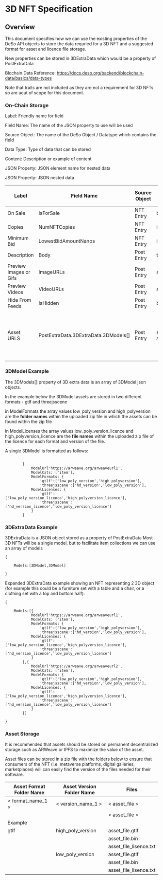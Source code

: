 
# 3D NFT Specification 


## Overview

This document specifies how we can use the existing properties of the DeSo API objects to store the data requried for a 3D NFT and a suggested format for asset and licence file storage.

New properties can be stored in 3DExtraData which would be a property of PostExtraData

Blochain Data Reference: <https://docs.deso.org/backend/blockchain-data/basics/data-types>

Note that traits are not included as they are not a requirement for 3D NFTs so are aout of scope for this document.

### On-Chain Storage

Label: Friendly name for field

Field Name: The name of the JSON property to use will be used

Source Object: The name of the DeSo Object / Datatype which contains the field

Data Type: Type of data that can be stored

Content: Description or example of content

JSON Property: JSON element name for nested data

JSON Property: JSON nested data


| **Label**              | **Field Name**               | **Source Object** | **Data Type** | **JSON Property Name**                                                        | **JSON Element Content**                   |
|------------------------|------------------------------|-------------------|---------------|--------------------------------------------------------------------|----------------------------|
| On Sale                | IsForSale                    | NFT Entry         | bool          |                                                                    |                            |
| Copies                 | NumNFTCopies                 | NFT Entry         | int           |                                                                    |                            |
| Minimum Bid            | LowestBidAmountNanos         | NFT Entry         | int           |                                                                    |                            |
| Description            | Body                         | Post Entry          | text          |                                                                    |                            |
| Preview Images or Gifs | ImageURLs                    | Post Entry          | array/string  |                                                                    |                            |
| Preview Videos         | VideoURLs                    | Post Entry          | array/string  |                                                                    |                            |
| Hide From Feeds        | IsHidden                     | Post Entry          | bool          |                                                                    |                            |
| Asset URLS              | PostExtraData.3DExtraData.3DModels[] | Post Entry         | string/json array  | JSON array of 3DModel JSON objects linking to downloadable zips on ARWeave, IPFS etc |                            |



### 3DModel Example

The 3DModels[] property of 3D extra data is an array of 3DModel json objects.

In the example below the 3DModel assets are stored in two different formats - gtlf and threejsscene

in ModelFormats the array values low_poly_version and high_polyversion are the **folder names** within the uploaded zip file in which the assets can be found within the zip file

in ModelLicenses the array values low_poly_version_licence and high_polyversion_licence are the **file names** within the uploaded zip file of the licence for each format and version of the file.

A single 3DModel is formatted as follows:

```

		{
			ModelUrl'https://arweave.org/arweaveurl1',
			ModelCats: ['item'],
			ModelFormats: {
				'gtlf':['low_poly_version','high_polyversion'],
				'threejsscene':['hd_version','low_poly_version'],
			ModelLicenses: {
				'gtlf':['low_poly_version_licence','high_polyversion_licence'],
				'threejsscene':['hd_version_licence','low_poly_version_licence']
			}
		}
```
### 3DExtraData Example

3DExtraData is a JSON object stored as a property of PostExtraData
Most 3D NFTs will be a single model, but to facilitate item collections we can use an array of models

```
{
	
	Models:[3DModel,3DModel]
		
}
```

Expanded 3DExtraData example showing an NFT representing 2 3D object (for example this could be a furniture set with a table and a chair, or a clothing set with a top and bottom half): 

```
{
	
	Models:[{
			ModelUrl'https://arweave.org/arweaveurl1',
			ModelCats: ['item'],
			ModelFormats: {
				'gtlf':['low_poly_version','high_polyversion'],
				'threejsscene':['hd_version','low_poly_version'],
			ModelLicenses: {
				'gtlf':['low_poly_version_licence','high_polyversion_licence'],
				'threejsscene':['hd_version_licence','low_poly_version_licence']
			}
		},{
			ModelUrl'https://arweave.org/arweaveurl2',
			ModelCats: ['item'],
			ModelFormats: {
				'gtlf':['low_poly_version','high_polyversion'],
				'threejsscene':['hd_version','low_poly_version'],
			ModelLicenses: {
				'gtlf':['low_poly_version_licence','high_polyversion_licence'],
				'threejsscene':['hd_version_licence','low_poly_version_licence']
			}
		}]
		
}
```
### Asset Storage

It is recommended that assets should be stored on permanent decentralized storage such as ARWeave or IPFS to maximize the value of the asset.

Asset files can be stored in a zip file with the folders below to ensure that consumers of the NFT (i.e. metaverse platforms, digital galleries, marketplaces) will can easily find the version of the files needed for their software.


| Asset Format Folder Name | Asset Version Folder Name | Files                  |
|--------------------------|-----------------------------|------------------------|
| < format_name_1 >  | < version_name_1 >     | < asset_file >   |
|                          |                             | < asset_file >   |
| Example                  |                             |                        |
| gtlf                     | high_poly_version           | asset_file.gtlf        |
|                          |                             | asset_file.bin         |
|                          |                             | asset_file_lisence.txt |
|                          | low_poly_version            | asset_file.gtlf        |
|                          |                             | asset_file.bin         |
|                          |                             | asset_file_lisence.txt |
